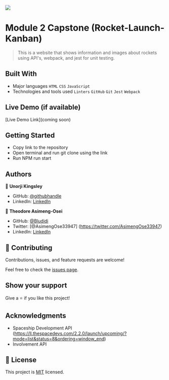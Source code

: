![](https://img.shields.io/badge/Microverse-blueviolet)

# Module 2 Capstone (Rocket-Launch- Kanban)

> This is a website that shows information and images about rockets using API's, webpack, and jest for unit testing.

## Built With

- Major languages `HTML` `CSS` `JavaScript`
- Technologies and tools used `Linters` `GitHub` `Git` `Jest` `Webpack`

## Live Demo (if available)

[Live Demo Link](coming soon)

## Getting Started

- Copy link to the repository
- Open terminal and run git clone using the link
- Run NPM run start

## Authors

👤 **Unorji Kingsley**

- GitHub: [@githubhandle](https://github.com/unorjikingsley)
- LinkedIn: [LinkedIn](www.linkedin.com/in/unorjikingsley)

👤 **Theodore Asimeng-Osei**

- GitHub: [@Bludidi](https://github.com/Theodoraldo)
- Twitter: [@AsimengOse33947] (https://twitter.com/AsimengOse33947)
- LinkedIn: [LinkedIn](https://www.linkedin.com/in/theodore-asimeng-osei-80075125b/)

## 🤝 Contributing

Contributions, issues, and feature requests are welcome!

Feel free to check the [issues page](../../issues/).

## Show your support

Give a ⭐️ if you like this project!

## Acknowledgments

- Spaceship Development API (https://ll.thespacedevs.com/2.2.0/launch/upcoming/?mode=list&status=8&ordering=window_end)
- Involvement API

## 📝 License

This project is [MIT](https://choosealicense.com/licenses/mit/) licensed.
